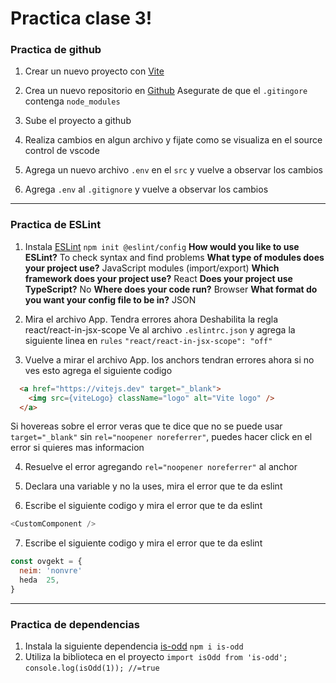 # Practica clase 3!

### Practica de github

1. Crear un nuevo proyecto con [Vite](https://vitejs.dev/guide/)

2. Crea un nuevo repositorio en [Github](https://github.com)
Asegurate de que el `.gitingore` contenga `node_modules`

3. Sube el proyecto a github

4. Realiza cambios en algun archivo y fijate como se visualiza en el source control de vscode

5. Agrega un nuevo archivo `.env` en el `src` y vuelve a observar los cambios

6. Agrega `.env` al `.gitignore` y vuelve a observar los cambios

---

### Practica de ESLint

1. Instala [ESLint](https://eslint.org/docs/latest/use/getting-started)
`npm init @eslint/config`
**How would you like to use ESLint?** To check syntax and find problems
**What type of modules does your project use?** JavaScript modules (import/export)
**Which framework does your project use?** React
**Does your project use TypeScript?** No
**Where does your code run?** Browser
**What format do you want your config file to be in?** JSON

2. Mira el archivo App. Tendra errores ahora
Deshabilita la regla react/react-in-jsx-scope
Ve al archivo `.eslintrc.json` y agrega la siguiente linea en `rules`
`"react/react-in-jsx-scope": "off"`

3. Vuelve a mirar el archivo App. los anchors tendran errores ahora
si no ves esto agrega el siguiente codigo
```html
  <a href="https://vitejs.dev" target="_blank">
    <img src={viteLogo} className="logo" alt="Vite logo" />
  </a>
```
Si hovereas sobre el error veras que te dice que no se puede usar `target="_blank"` sin `rel="noopener noreferrer"`, puedes hacer click en el error si quieres mas informacion

4. Resuelve el error agregando `rel="noopener noreferrer"` al anchor

5. Declara una variable y no la uses, mira el error que te da eslint

6. Escribe el siguiente codigo y mira el error que te da eslint

```js
<CustomComponent />
```

7. Escribe el siguiente codigo y mira el error que te da eslint

```js
const ovgekt = {
  neim: 'nonvre'
  heda  25,
}
```

---

### Practica de dependencias

1. Instala la siguiente dependencia [is-odd](https://www.npmjs.com/package/is-odd)
`npm i is-odd`
2. Utiliza la biblioteca en el proyecto
`import isOdd from 'is-odd';`
`console.log(isOdd(1)); //=true`

